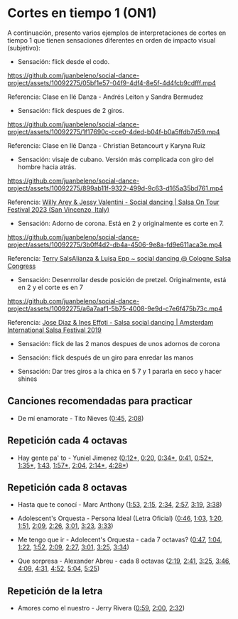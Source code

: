# Cortes en tiempo 1 (ON1)

A continuación, presento varios ejemplos de interpretaciones de cortes en tiempo 1 que tienen sensaciones diferentes en orden de impacto visual (subjetivo):

- Sensación: flick desde el codo.

https://github.com/juanbeleno/social-dance-project/assets/10092275/05bf1e57-04f9-4df4-8e5f-4d4fcb9cdfff.mp4

Referencia: Clase en Ilé Danza - Andrés Leiton y Sandra Bermudez

- Sensación: flick despues de 2 giros.

https://github.com/juanbeleno/social-dance-project/assets/10092275/1f17690c-cce0-4ded-b04f-b0a5ffdb7d59.mp4

Referencia: Clase en Ilé Danza - Christian Betancourt y Karyna Ruiz


- Sensación: visaje de cubano. Versión  más complicada con giro del hombre hacia atrás.

https://github.com/juanbeleno/social-dance-project/assets/10092275/899ab11f-9322-499d-9c63-d165a35bd761.mp4

Referencia: [Willy Arey & Jessy Valentini - Social dancing | Salsa On Tour Festival 2023 (San Vincenzo, Italy)](https://youtu.be/cARF65rnDu8?si=IW-2k-QMNNFyXbJy&t=85)

- Sensación: Adorno de corona. Está en 2 y originalmente es corte en 7.

https://github.com/juanbeleno/social-dance-project/assets/10092275/3b0ff4d2-db4a-4506-9e8a-fd9e611aca3e.mp4

Referencia: [Terry SalsAlianza & Luisa Epp ~ social dancing @ Cologne Salsa Congress](https://youtu.be/2VXhxf2F5yM?si=VzkbISm7ZLTsKpkk&t=234)

- Sensación: Desenrrollar desde posición de pretzel. Originalmente, está en 2 y el corte es en 7

https://github.com/juanbeleno/social-dance-project/assets/10092275/a6a7aaf1-5b75-4008-9e9d-c7e6f475b73c.mp4

Referencia: [Jose Diaz & Ines Effoti - Salsa social dancing | Amsterdam International Salsa Festival 2019](https://youtu.be/wHEGEhcvrD4?si=6484VELKroBLZIga&t=109)

- Sensación: flick de las 2 manos despues de unos adornos de corona

- Sensación: flick después de un giro para enredar las manos

- Sensación: Dar tres giros a la chica en 5 7 y 1 pararla en seco y hacer shines


## Canciones recomendadas para practicar

- De mí enamorate - Tito Nieves ([0:45](https://youtu.be/7WHf2OjagQ4?t=45), [2:08](https://youtu.be/7WHf2OjagQ4?t=128))


## Repetición cada 4 octavas

- Hay gente pa' to - Yuniel Jimenez ([0:12*](https://youtu.be/k6pUUC52X0E?t=12), [0:20](https://youtu.be/k6pUUC52X0E?t=20), [0:34*](https://youtu.be/k6pUUC52X0E?t=34), [0:41](https://youtu.be/k6pUUC52X0E?t=41), [0:52*](https://youtu.be/k6pUUC52X0E?t=52), [1:35*](https://youtu.be/k6pUUC52X0E?t=95), [1:43](https://youtu.be/k6pUUC52X0E?t=103), [1:57*](https://youtu.be/k6pUUC52X0E?t=117), [2:04](https://youtu.be/k6pUUC52X0E?t=124), [2:14*](https://youtu.be/k6pUUC52X0E?t=134), [4:28*](https://youtu.be/k6pUUC52X0E?t=268))

## Repetición cada 8 octavas

- Hasta que te conocí - Marc Anthony ([1:53](https://youtu.be/yiFj0jMKdIU?t=113), [2:15](https://youtu.be/yiFj0jMKdIU?t=135), [2:34](https://youtu.be/yiFj0jMKdIU?t=154), [2:57](https://youtu.be/yiFj0jMKdIU?t=177), [3:19](https://youtu.be/yiFj0jMKdIU?t=199), [3:38](https://youtu.be/yiFj0jMKdIU?t=218))

- Adolescent's Orquesta - Persona Ideal (Letra Oficial) ([0:46](https://youtu.be/d9bRnGo2gjk?t=46), [1:03](https://youtu.be/d9bRnGo2gjk?t=63), [1:20](https://youtu.be/d9bRnGo2gjk?t=80), [1:51](https://youtu.be/d9bRnGo2gjk?t=111), [2:09](https://youtu.be/d9bRnGo2gjk?t=129), [2:26](https://youtu.be/d9bRnGo2gjk?t=146), [3:01](https://youtu.be/d9bRnGo2gjk?t=181), [3:23](https://youtu.be/d9bRnGo2gjk?t=203), [3:33](https://youtu.be/d9bRnGo2gjk?t=213))

- Me tengo que ir - Adolecent's Orquesta - cada 7 octavas? ([0:47](https://youtu.be/krA4QNOpFbU?si=rVGP3t0mEMharEh3&t=47), [1:04](https://youtu.be/krA4QNOpFbU?si=G2kWqEX1IMTIW5-n&t=64), [1:22](https://youtu.be/krA4QNOpFbU?si=m4XBVxOuSHeZW0wo&t=82), [1:52](https://youtu.be/krA4QNOpFbU?si=Apj4W25BXf-AOtdM&t=112), [2:09](https://youtu.be/krA4QNOpFbU?si=vFykw1FD-aJEPimC&t=129), [2:27](https://youtu.be/krA4QNOpFbU?si=ScmR6qUGiZvMAekW&t=147), [3:01](https://youtu.be/krA4QNOpFbU?si=4bbwv4l-_S8tewdo&t=181), [3:25](https://youtu.be/krA4QNOpFbU?si=frfIDsbCjLcMWAdD&t=205), [3:34](https://youtu.be/krA4QNOpFbU?si=vaR7amBvSG4zgzIu&t=214))

- Que sorpresa - Alexander Abreu - cada 8 octavas ([2:19](https://youtu.be/8XSoQ3ue0Bo?si=vNO2-k5rjiuNkKOl&t=139), [2:41](https://youtu.be/8XSoQ3ue0Bo?si=J1tW1uYcI2898gNs&t=161), [3:25](https://youtu.be/8XSoQ3ue0Bo?si=EP0R2m23w7ZR2Mg6&t=205), [3:46](https://youtu.be/8XSoQ3ue0Bo?si=SgOAMcAyPQS7bc23&t=226), [4:09](https://youtu.be/8XSoQ3ue0Bo?si=w3pNyhewPnyty7Mq&t=249), [4:31](https://youtu.be/8XSoQ3ue0Bo?si=6VQ2QIJpPVXLnEpK&t=271), [4:52](https://youtu.be/8XSoQ3ue0Bo?si=wTwxdlFg2Pum_4Re&t=292), [5:04](https://youtu.be/8XSoQ3ue0Bo?si=vygjeS2B1AgqrznF&t=304), [5:25](https://youtu.be/8XSoQ3ue0Bo?si=kmPxAh22vBOzImp-&t=325))

## Repetición de la letra

- Amores como el nuestro - Jerry Rivera ([0:59](https://youtu.be/sJqDmVekMWU?si=0m4zcy3mLHeX5h5g&t=59), [2:00](https://youtu.be/sJqDmVekMWU?si=gCaDsZYr7-5_0dOt&t=120), [2:32](https://youtu.be/sJqDmVekMWU?si=vUyVQ1GpDljbBQEC&t=152))
